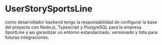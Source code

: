 # UserStorySportsLine
como desarrollador backend tengo la responsabilidad de configurar la base del proyecto con Node.js, Typescript y PostgreSQL para la empresa SportLine y asi garantizar un entorno estandarizado, versionado y listo para futuras integraciones.
